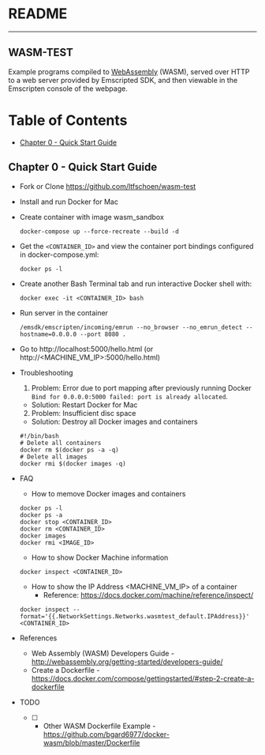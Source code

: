 # README

---
WASM-TEST
---

Example programs compiled to [WebAssembly](http://webassembly.org/) (WASM), served over HTTP to a web server provided by Emscripted SDK, and then viewable in the Emscripten console of the webpage.

# Table of Contents
  * [Chapter 0 - Quick Start Guide](#chapter-0)

## Chapter 0 - Quick Start Guide <a id="chapter-0"></a>

* Fork or Clone https://github.com/ltfschoen/wasm-test
* Install and run Docker for Mac
* Create container with image wasm_sandbox
  ```
  docker-compose up --force-recreate --build -d
  ```
* Get the `<CONTAINER_ID>` and view the container port bindings configured in docker-compose.yml:
  ```
  docker ps -l
  ```
* Create another Bash Terminal tab and run interactive Docker shell with:
  ```
  docker exec -it <CONTAINER_ID> bash
  ```
* Run server in the container
  ```
  /emsdk/emscripten/incoming/emrun --no_browser --no_emrun_detect --hostname=0.0.0.0 --port 8080 .
  ```
* Go to http://localhost:5000/hello.html (or http://<MACHINE_VM_IP>:5000/hello.html)

* Troubleshooting
  1. Problem: Error due to port mapping after previously running Docker `Bind for 0.0.0.0:5000 failed: port is already allocated`. 
    * Solution: Restart Docker for Mac
  2. Problem: Insufficient disc space
    * Solution: Destroy all Docker images and containers 
  ```
  #!/bin/bash
  # Delete all containers
  docker rm $(docker ps -a -q)
  # Delete all images
  docker rmi $(docker images -q)
  ```

* FAQ
  * How to memove Docker images and containers
  ```
  docker ps -l
  docker ps -a
  docker stop <CONTAINER_ID>
  docker rm <CONTAINER_ID>
  docker images
  docker rmi <IMAGE_ID>
  ```

  * How to show Docker Machine information 
  ```
  docker inspect <CONTAINER_ID>
  ```
  * How to show the IP Address <MACHINE_VM_IP> of a container   
    * Reference: https://docs.docker.com/machine/reference/inspect/
  ```
  docker inspect --format='{{.NetworkSettings.Networks.wasmtest_default.IPAddress}}' <CONTAINER_ID>
  ```

* References
  * Web Assembly (WASM) Developers Guide - http://webassembly.org/getting-started/developers-guide/
  * Create a Dockerfile - https://docs.docker.com/compose/gettingstarted/#step-2-create-a-dockerfile

* TODO
  * [ ] - Other WASM Dockerfile Example - https://github.com/bgard6977/docker-wasm/blob/master/Dockerfile

